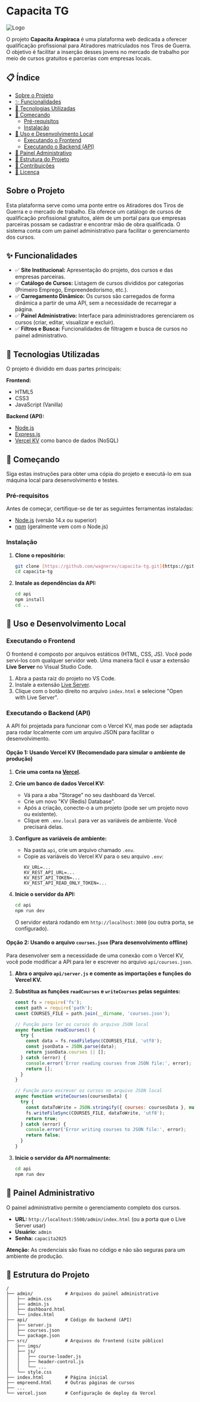 # Capacita TG

![Logo](src/imgs/logo-arp)

O projeto **Capacita Arapiraca** é uma plataforma web dedicada a oferecer qualificação profissional para Atiradores matriculados nos Tiros de Guerra. O objetivo é facilitar a inserção desses jovens no mercado de trabalho por meio de cursos gratuitos e parcerias com empresas locais.

## 📋 Índice

-   [Sobre o Projeto](#sobre-o-projeto)
-   [✨ Funcionalidades](#-funcionalidades)
-   [🚀 Tecnologias Utilizadas](#-tecnologias-utilizadas)
-   [🏁 Começando](#-começando)
    -   [Pré-requisitos](#pré-requisitos)
    -   [Instalação](#instalação)
-   [🔧 Uso e Desenvolvimento Local](#-uso-e-desenvolvimento-local)
    -   [Executando o Frontend](#executando-o-frontend)
    -   [Executando o Backend (API)](#executando-o-backend-api)
-   [🔑 Painel Administrativo](#-painel-administrativo)
-   [📁 Estrutura do Projeto](#-estrutura-do-projeto)
-   [🤝 Contribuições](#-contribuições)
-   [📄 Licença](#-licença)

## Sobre o Projeto

Esta plataforma serve como uma ponte entre os Atiradores dos Tiros de Guerra e o mercado de trabalho. Ela oferece um catálogo de cursos de qualificação profissional gratuitos, além de um portal para que empresas parceiras possam se cadastrar e encontrar mão de obra qualificada. O sistema conta com um painel administrativo para facilitar o gerenciamento dos cursos.

## ✨ Funcionalidades

-   ✅ **Site Institucional:** Apresentação do projeto, dos cursos e das empresas parceiras.
-   ✅ **Catálogo de Cursos:** Listagem de cursos divididos por categorias (Primeiro Emprego, Empreendedorismo, etc.).
-   ✅ **Carregamento Dinâmico:** Os cursos são carregados de forma dinâmica a partir de uma API, sem a necessidade de recarregar a página.
-   ✅ **Painel Administrativo:** Interface para administradores gerenciarem os cursos (criar, editar, visualizar e excluir).
-   ✅ **Filtros e Busca:** Funcionalidades de filtragem e busca de cursos no painel administrativo.

## 🚀 Tecnologias Utilizadas

O projeto é dividido em duas partes principais:

**Frontend:**

-   HTML5
-   CSS3
-   JavaScript (Vanilla)

**Backend (API):**

-   [Node.js](https://nodejs.org/)
-   [Express.js](https://expressjs.com/pt-br/)
-   [Vercel KV](https://vercel.com/storage/kv) como banco de dados (NoSQL)

## 🏁 Começando

Siga estas instruções para obter uma cópia do projeto e executá-lo em sua máquina local para desenvolvimento e testes.

### Pré-requisitos

Antes de começar, certifique-se de ter as seguintes ferramentas instaladas:

-   [Node.js](https://nodejs.org/) (versão 14.x ou superior)
-   [npm](https://www.npmjs.com/) (geralmente vem com o Node.js)

### Instalação

1.  **Clone o repositório:**
    ```bash
    git clone [https://github.com/wagnerxv/capacita-tg.git](https://github.com/wagnerxv/capacita-tg.git)
    cd capacita-tg
    ```

2.  **Instale as dependências da API:**
    ```bash
    cd api
    npm install
    cd ..
    ```

## 🔧 Uso e Desenvolvimento Local

### Executando o Frontend

O frontend é composto por arquivos estáticos (HTML, CSS, JS). Você pode servi-los com qualquer servidor web. Uma maneira fácil é usar a extensão **Live Server** no Visual Studio Code.

1.  Abra a pasta raiz do projeto no VS Code.
2.  Instale a extensão [Live Server](https://marketplace.visualstudio.com/items?itemName=ritwickdey.LiveServer).
3.  Clique com o botão direito no arquivo `index.html` e selecione "Open with Live Server".

### Executando o Backend (API)

A API foi projetada para funcionar com o Vercel KV, mas pode ser adaptada para rodar localmente com um arquivo JSON para facilitar o desenvolvimento.

#### Opção 1: Usando Vercel KV (Recomendado para simular o ambiente de produção)

1.  **Crie uma conta na [Vercel](https://vercel.com).**

2.  **Crie um banco de dados Vercel KV:**
    -   Vá para a aba "Storage" no seu dashboard da Vercel.
    -   Crie um novo "KV (Redis) Database".
    -   Após a criação, conecte-o a um projeto (pode ser um projeto novo ou existente).
    -   Clique em `.env.local` para ver as variáveis de ambiente. Você precisará delas.

3.  **Configure as variáveis de ambiente:**
    -   Na pasta `api`, crie um arquivo chamado `.env`.
    -   Copie as variáveis do Vercel KV para o seu arquivo `.env`:
        ```
        KV_URL=...
        KV_REST_API_URL=...
        KV_REST_API_TOKEN=...
        KV_REST_API_READ_ONLY_TOKEN=...
        ```

4.  **Inicie o servidor da API:**
    ```bash
    cd api
    npm run dev
    ```
    O servidor estará rodando em `http://localhost:3000` (ou outra porta, se configurado).

#### Opção 2: Usando o arquivo `courses.json` (Para desenvolvimento offline)

Para desenvolver sem a necessidade de uma conexão com o Vercel KV, você pode modificar a API para ler e escrever no arquivo `api/courses.json`.

1.  **Abra o arquivo `api/server.js` e comente as importações e funções do Vercel KV.**

2.  **Substitua as funções `readCourses` e `writeCourses` pelas seguintes:**
    ```javascript
    const fs = require('fs');
    const path = require('path');
    const COURSES_FILE = path.join(__dirname, 'courses.json');

    // Função para ler os cursos do arquivo JSON local
    async function readCourses() {
      try {
        const data = fs.readFileSync(COURSES_FILE, 'utf8');
        const jsonData = JSON.parse(data);
        return jsonData.courses || [];
      } catch (error) {
        console.error('Error reading courses from JSON file:', error);
        return [];
      }
    }

    // Função para escrever os cursos no arquivo JSON local
    async function writeCourses(coursesData) {
      try {
        const dataToWrite = JSON.stringify({ courses: coursesData }, null, 2);
        fs.writeFileSync(COURSES_FILE, dataToWrite, 'utf8');
        return true;
      } catch (error) {
        console.error('Error writing courses to JSON file:', error);
        return false;
      }
    }
    ```

3.  **Inicie o servidor da API normalmente:**
    ```bash
    cd api
    npm run dev
    ```

## 🔑 Painel Administrativo

O painel administrativo permite o gerenciamento completo dos cursos.

-   **URL:** `http://localhost:5500/admin/index.html` (ou a porta que o Live Server usar)
-   **Usuário:** `admin`
-   **Senha:** `capacita2025`

**Atenção:** As credenciais são fixas no código e não são seguras para um ambiente de produção.

## 📁 Estrutura do Projeto

```
/
├── admin/            # Arquivos do painel administrativo
│   ├── admin.css
│   ├── admin.js
│   ├── dashboard.html
│   └── index.html
├── api/              # Código do backend (API)
│   ├── server.js
│   ├── courses.json
│   └── package.json
├── src/              # Arquivos do frontend (site público)
│   ├── imgs/
│   ├── js/
│   │   ├── course-loader.js
│   │   ├── header-control.js
│   │   └── ...
│   └── style.css
├── index.html        # Página inicial
├── empreend.html     # Outras páginas de cursos
├── ...
└── vercel.json       # Configuração de deploy da Vercel
```
